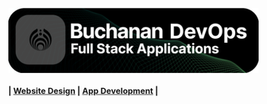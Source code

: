 ![twitter-card](https://raw.githubusercontent.com/BuchananDevOps/quick-pix/main/src/devops-portfolio/email-devops-pill.png)

### | [Website Design](https:buchanandevops.com/website-designer) | [App Development](https://buchanandevops.com/app-development) | 


